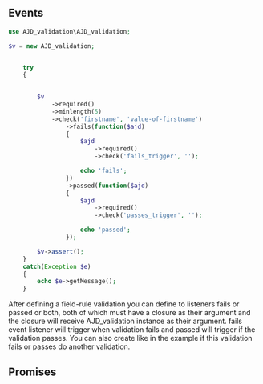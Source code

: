 ## Events
```php
use AJD_validation\AJD_validation;

$v = new AJD_validation;


	try 
	{
		

		$v
			->required()
			->minlength(5)
			->check('firstname', 'value-of-firstname')
				->fails(function($ajd)
				{
					$ajd 
						->required()
						->check('fails_trigger', '');

					echo 'fails';
				})
				->passed(function($ajd)
				{
					$ajd 
						->required()
						->check('passes_trigger', '');

					echo 'passed';
				});

		$v->assert();
	}
	catch(Exception $e)
	{
		echo $e->getMessage();
	}

```

After defining a field-rule validation you can define to listeners fails or passed or both, both of which must have a closure as their argument and the closure will receive AJD_validation instance as their argument. fails event listener will trigger when validation fails and passed will trigger if the validation passes. You can also create like in the example if this validation fails or passes do another validation.

## Promises